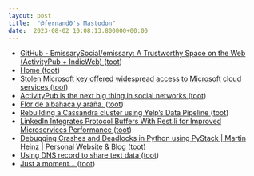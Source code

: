 ```yaml
---
layout: post
title:  "@fernand0's Mastodon"
date:  2023-08-02 10:08:13.800000+00:00
---
```

*  [GitHub - EmissarySocial/emissary: A Trustworthy Space on the Web (ActivityPub + IndieWeb) ](https://github.com/EmissarySocial/emissar) ([toot](https://mastodon.social/@fernand0/110819468496081960))
*  [Home ](https://www.moderncsv.com) ([toot](https://mastodon.social/@fernand0/110819349953764245))
*  [Stolen Microsoft key offered widespread access to Microsoft cloud services ](https://www.bleepingcomputer.com/news/security/stolen-microsoft-key-offered-widespread-access-to-microsoft-cloud-services) ([toot](https://mastodon.social/@fernand0/110819103548195273))
*  [ActivityPub is the next big thing in social networks ](https://www.theverge.com/2023/4/20/23689570/activitypub-protocol-standard-social-networ) ([toot](https://mastodon.social/@fernand0/110818922173156869))
*  [Flor de albahaca y araña. ](https://avecesunafoto.wordpress.com/2023/08/01/flor-de-albahaca-y-arana) ([toot](https://mastodon.social/@fernand0/110815459717197676))
*  [Rebuilding a Cassandra cluster using Yelp’s Data Pipeline ](https://engineeringblog.yelp.com/2023/01/rebuilding-a-cassandra-cluster-using-yelps-data-pipeline.htm) ([toot](https://mastodon.social/@fernand0/110815459631546962))
*  [LinkedIn Integrates Protocol Buffers With Rest.li for Improved Microservices Performance ](https://engineering.linkedin.com/blog/2023/linkedin-integrates-protocol-buffers-with-rest-li-for-improved-) ([toot](https://mastodon.social/@fernand0/110815278388999524))
*  [Debugging Crashes and Deadlocks in Python using PyStack \| Martin Heinz \| Personal Website & Blog ](https://martinheinz.dev/blog/10) ([toot](https://mastodon.social/@fernand0/110815098022053671))
*  [Using DNS record to share text data ](https://rednafi.com/misc/dns_record_to_share_text) ([toot](https://mastodon.social/@fernand0/110814843471292349))
*  [Just a moment...   ](https://codeorg.medium.com/code-org-recommends-graduation-requirements-in-computer-science-5f04fbf24de) ([toot](https://mastodon.social/@fernand0/110814504213555225))
